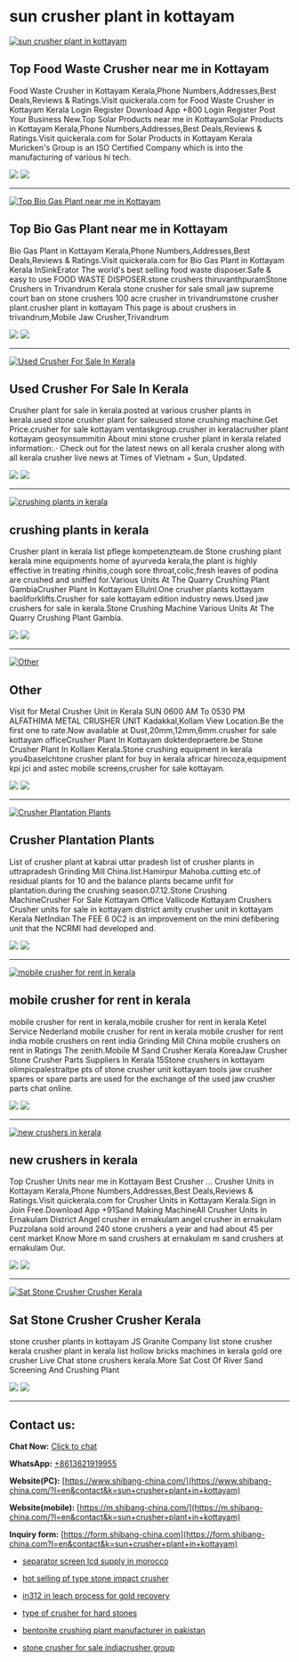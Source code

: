 # sun crusher plant in kottayam

<a href="https://swt.shibang-china.com/?l=en&img&k=sun+crusher+plant+in+kottayam" target="_blank">![sun crusher plant in kottayam](http://static.shibang-china.com/all-800x300/393.jpg)</a>

## Top Food Waste Crusher near me in Kottayam
Food Waste Crusher in Kottayam Kerala,Phone Numbers,Addresses,Best Deals,Reviews &amp; Ratings.Visit quickerala.com for Food Waste Crusher in Kottayam Kerala Login Register Download App +800 Login Register Post Your Business New.Top Solar Products near me in KottayamSolar Products in Kottayam Kerala,Phone Numbers,Addresses,Best Deals,Reviews &amp; Ratings.Visit quickerala.com for Solar Products in Kottayam Kerala Muricken's Group is an ISO Certified Company which is into the manufacturing of various hi tech.


<a href="https://whatsapp.shibangsoft.com/WhatsApp.php" target="_blank" title="WhatsApp">![](http://static.shibang-china.com/icon/whatsapp.png)</a> <a href="https://swt.shibang-china.com/?l=en&icon&k=sun+crusher+plant+in+kottayam" target="_blank">![](http://static.shibang-china.com/icon/chat-en.png)</a>

---

<a href="https://swt.shibang-china.com/?l=en&img&k=sun+crusher+plant+in+kottayam" target="_blank">![Top Bio Gas Plant near me in Kottayam](http://static.shibang-china.com/all-800x300/1481.jpg)</a>

## Top Bio Gas Plant near me in Kottayam
Bio Gas Plant in Kottayam Kerala,Phone Numbers,Addresses,Best Deals,Reviews &amp; Ratings.Visit quickerala.com for Bio Gas Plant in Kottayam Kerala InSinkErator The world's best selling food waste disposer.Safe &amp; easy to use FOOD WASTE DISPOSER.stone crushers thiruvanthpuramStone Crushers in Trivandrum Kerala stone crusher for sale small jaw supreme court ban on stone crushers 100 acre crusher in trivandrumstone crusher plant.crusher plant in kottayam This page is about crushers in trivandrum,Mobile Jaw Crusher,Trivandrum


<a href="https://whatsapp.shibangsoft.com/WhatsApp.php" target="_blank" title="WhatsApp">![](http://static.shibang-china.com/icon/whatsapp.png)</a> <a href="https://swt.shibang-china.com/?l=en&icon&k=sun+crusher+plant+in+kottayam" target="_blank">![](http://static.shibang-china.com/icon/chat-en.png)</a>

---

<a href="https://swt.shibang-china.com/?l=en&img&k=sun+crusher+plant+in+kottayam" target="_blank">![Used Crusher For Sale In Kerala](http://static.shibang-china.com/all-800x300/1066.jpg)</a>

## Used Crusher For Sale In Kerala
Crusher plant for sale in kerala.posted at various crusher plants in kerala.used stone crusher plant for saleused stone crushing machine.Get Price.crusher for sale kottayam ventaskgroup.crusher in keralacrusher plant kottayam geosynsummitin About mini stone crusher plant in kerala related information:.&#183; Check out for the latest news on all kerala crusher along with all kerala crusher live news at Times of Vietnam + Sun, Updated.


<a href="https://whatsapp.shibangsoft.com/WhatsApp.php" target="_blank" title="WhatsApp">![](http://static.shibang-china.com/icon/whatsapp.png)</a> <a href="https://swt.shibang-china.com/?l=en&icon&k=sun+crusher+plant+in+kottayam" target="_blank">![](http://static.shibang-china.com/icon/chat-en.png)</a>

---

<a href="https://swt.shibang-china.com/?l=en&img&k=sun+crusher+plant+in+kottayam" target="_blank">![crushing plants in kerala](http://static.shibang-china.com/all-800x300/284.jpg)</a>

## crushing plants in kerala
Crusher plant in kerala list pflege kompetenzteam.de Stone crushing plant kerala mine equipments home of ayurveda kerala,the plant is highly effective in treating rhinitis,cough sore throat,colic,fresh leaves of podina are crushed and sniffed for.Various Units At The Quarry Crushing Plant GambiaCrusher Plant In Kottayam Ellulnl.One crusher plants kottayam baoliforklifts.Crusher for sale kottayam edition industry news.Used jaw crushers for sale in kerala.Stone Crushing Machine Various Units At The Quarry Crushing Plant Gambia.


<a href="https://whatsapp.shibangsoft.com/WhatsApp.php" target="_blank" title="WhatsApp">![](http://static.shibang-china.com/icon/whatsapp.png)</a> <a href="https://swt.shibang-china.com/?l=en&icon&k=sun+crusher+plant+in+kottayam" target="_blank">![](http://static.shibang-china.com/icon/chat-en.png)</a>

---

<a href="https://swt.shibang-china.com/?l=en&img&k=sun+crusher+plant+in+kottayam" target="_blank">![Other](http://static.shibang-china.com/all-800x300/631.jpg)</a>

## Other
Visit for Metal Crusher Unit in Kerala SUN 0600 AM To 0530 PM ALFATHIMA METAL CRUSHER UNIT Kadakkal,Kollam View Location.Be the first one to rate.Now available at Dust,20mm,12mm,6mm.crusher for sale kottayam officeCrusher Plant In Kottayam dokterdepraetere.be Stone Crusher Plant In Kollam Kerala.Stone crushing equipment in kerala you4baselchtone crusher plant for buy in kerala africar hirecoza,equipment kpi jci and astec mobile screens,crusher for sale kottayam.


<a href="https://whatsapp.shibangsoft.com/WhatsApp.php" target="_blank" title="WhatsApp">![](http://static.shibang-china.com/icon/whatsapp.png)</a> <a href="https://swt.shibang-china.com/?l=en&icon&k=sun+crusher+plant+in+kottayam" target="_blank">![](http://static.shibang-china.com/icon/chat-en.png)</a>

---

<a href="https://swt.shibang-china.com/?l=en&img&k=sun+crusher+plant+in+kottayam" target="_blank">![Crusher Plantation Plants](http://static.shibang-china.com/all-800x300/1344.jpg)</a>

## Crusher Plantation Plants
List of crusher plant at kabrai uttar pradesh list of crusher plants in uttrapradesh Grinding Mill China.list.Hamirpur Mahoba.cutting etc.of residual plants for 10 and the balance plants became unfit for plantation.during the crushing season.07.12.Stone Crushing MachineCrusher For Sale Kottayam Office Vallicode Kottayam Crushers Crusher units for sale in kottayam district amity crusher unit in kottayam Kerala NetIndian The FEE 6 0C2 is an improvement on the mini defibering unit that the NCRMI had developed and.


<a href="https://whatsapp.shibangsoft.com/WhatsApp.php" target="_blank" title="WhatsApp">![](http://static.shibang-china.com/icon/whatsapp.png)</a> <a href="https://swt.shibang-china.com/?l=en&icon&k=sun+crusher+plant+in+kottayam" target="_blank">![](http://static.shibang-china.com/icon/chat-en.png)</a>

---

<a href="https://swt.shibang-china.com/?l=en&img&k=sun+crusher+plant+in+kottayam" target="_blank">![mobile crusher for rent in kerala](http://static.shibang-china.com/all-800x300/1263.jpg)</a>

## mobile crusher for rent in kerala
mobile crusher for rent in kerala,mobile crusher for rent in kerala Ketel Service Nederland mobile crusher for rent in kerala mobile crusher for rent india mobile crushers on rent india Grinding Mill China mobile crushers on rent in Ratings The zenith.Mobile M Sand Crusher Kerala KoreaJaw Crusher Stone Crusher Parts Suppliers In Kerala 15Stone crushers in kottayam olimpicpalestraitpe pts of stone crusher unit kottayam tools jaw crusher spares or spare parts are used for the exchange of the used jaw crusher parts chat online.


<a href="https://whatsapp.shibangsoft.com/WhatsApp.php" target="_blank" title="WhatsApp">![](http://static.shibang-china.com/icon/whatsapp.png)</a> <a href="https://swt.shibang-china.com/?l=en&icon&k=sun+crusher+plant+in+kottayam" target="_blank">![](http://static.shibang-china.com/icon/chat-en.png)</a>

---

<a href="https://swt.shibang-china.com/?l=en&img&k=sun+crusher+plant+in+kottayam" target="_blank">![new crushers in kerala](http://static.shibang-china.com/all-800x300/1292.jpg)</a>

## new crushers in kerala
Top Crusher Units near me in Kottayam Best Crusher … Crusher Units in Kottayam Kerala,Phone Numbers,Addresses,Best Deals,Reviews &amp; Ratings.Visit quickerala.com for Crusher Units in Kottayam Kerala.Sign in Join Free.Download App +91Sand Making MachineAll Crusher Units In Ernakulam District Angel crusher in ernakulam angel crusher in ernakulam Puzzolana sold around 240 stone crushers a year and had about 45 per cent market Know More m sand crushers at ernakulam m sand crushers at ernakulam Our.


<a href="https://whatsapp.shibangsoft.com/WhatsApp.php" target="_blank" title="WhatsApp">![](http://static.shibang-china.com/icon/whatsapp.png)</a> <a href="https://swt.shibang-china.com/?l=en&icon&k=sun+crusher+plant+in+kottayam" target="_blank">![](http://static.shibang-china.com/icon/chat-en.png)</a>

---

<a href="https://swt.shibang-china.com/?l=en&img&k=sun+crusher+plant+in+kottayam" target="_blank">![Sat Stone Crusher Crusher Kerala](http://static.shibang-china.com/all-800x300/1047.jpg)</a>

## Sat Stone Crusher Crusher Kerala
stone crusher plants in kottayam JS Granite Company list stone crusher kerala crusher plant in kerala list hollow bricks machines in kerala gold ore crusher Live Chat stone crushers kerala.More Sat Cost Of River Sand Screening And Crushing Plant

<a href="https://whatsapp.shibangsoft.com/WhatsApp.php" target="_blank" title="WhatsApp">![](http://static.shibang-china.com/icon/whatsapp.png)</a> <a href="https://swt.shibang-china.com/?l=en&icon&k=sun+crusher+plant+in+kottayam" target="_blank">![](http://static.shibang-china.com/icon/chat-en.png)</a>

---
## Contact us:

**Chat Now:** [Click to chat](https://swt.shibang-china.com?l=en&contact&k=sun+crusher+plant+in+kottayam)

**WhatsApp:**  [+8613621919955](https://whatsapp.shibangsoft.com/WhatsApp.php)

**Website(PC):** [https://www.shibang-china.com/](https://www.shibang-china.com/?l=en&contact&k=sun+crusher+plant+in+kottayam)

**Website(mobile):** [https://m.shibang-china.com/](https://m.shibang-china.com/?l=en&contact&k=sun+crusher+plant+in+kottayam)

**Inquiry form:** [https://form.shibang-china.com](https://form.shibang-china.com?l=en&contact&k=sun+crusher+plant+in+kottayam)

* [separator screen lcd supply in morocco](../154/separator%20screen%20lcd%20supply%20in%20morocco.md)

* [hot selling pf type stone impact crusher](../151/hot%20selling%20pf%20type%20stone%20impact%20crusher.md)

* [in312 in leach process for gold recovery](../153/in312%20in%20leach%20process%20for%20gold%20recovery.md)

* [type of crusher for hard stones](../159/type%20of%20crusher%20for%20hard%20stones.md)

* [bentonite crushing plant manufacturer in pakistan](../152/bentonite%20crushing%20plant%20manufacturer%20in%20pakistan.md)

* [stone crusher for sale indiacrusher group](../158/stone%20crusher%20for%20sale%20indiacrusher%20group.md)